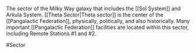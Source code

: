 The sector of the Milky Way galaxy that includes the <span class="political-bodies-places">[[Sol System]]</span> and Arkula System.
<span class="political-bodies-places">[[Theta Sector|Theta sector]]</span> is the center of the <span class="political-bodies-places">[[Pangalactic Federation]]</span>, physically, politically, and also historically.  Many important <span class="political-bodies-places">[[Pangalactic Federation]]</span> facilities are located within this sector, including <span class="political-bodies-places">Remote Stations #1</span> and <span class="political-bodies-places">#2</span>.

#Sector